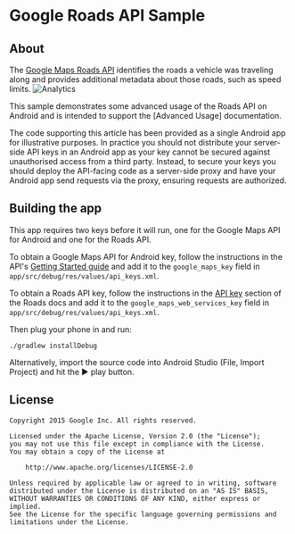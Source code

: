 Google Roads API Sample
=======================

## About

The [Google Maps Roads API][roads] identifies the roads a vehicle was traveling along and provides additional metadata about those roads, such as speed limits.
![Analytics](https://maps-ga-beacon.appspot.com/UA-12846745-20/roads-api-samples/readme?pixel)

This sample demonstrates some advanced usage of the Roads API on Android and is intended to support the [Advanced Usage] documentation.

The code supporting this article has been provided as a single Android app for illustrative purposes.
In practice you should not distribute your server-side API keys in an Android app as your key cannot
be secured against unauthorised access from a third party. Instead, to secure your keys you should
deploy the API-facing code as a server-side proxy and have your Android app send requests via the
proxy, ensuring requests are authorized.

## Building the app

This app requires two keys before it will run, one for the Google Maps API for Android and one for the Roads API.

To obtain a Google Maps API for Android key, follow the instructions in the API's [Getting Started guide][android-key] and add it to the `google_maps_key` field in `app/src/debug/res/values/api_keys.xml`.

To obtain a Roads API key, follow the instructions in the [API key][roads-key] section of the Roads docs and add it
to the `google_maps_web_services_key` field in `app/src/debug/res/values/api_keys.xml`.

Then plug your phone in and run:

    ./gradlew installDebug

Alternatively, import the source code into Android Studio (File, Import Project) and hit the :arrow_forward: play button.

## License

    Copyright 2015 Google Inc. All rights reserved.
    
    Licensed under the Apache License, Version 2.0 (the "License");
    you may not use this file except in compliance with the License.
    You may obtain a copy of the License at
    
        http://www.apache.org/licenses/LICENSE-2.0
    
    Unless required by applicable law or agreed to in writing, software
    distributed under the License is distributed on an "AS IS" BASIS,
    WITHOUT WARRANTIES OR CONDITIONS OF ANY KIND, either express or implied.
    See the License for the specific language governing permissions and
    limitations under the License.


[roads]: https://developers.google.com/maps/documentation/roads/
[advanced-usage]: https://developers.google.com/maps/documentation/roads/advanced
[android-key]: https://developers.google.com/maps/documentation/android/start#get_an_android_certificate_and_the_google_maps_api_key
[roads-key]: https://developers.google.com/maps/documentation/roads/#api_key
